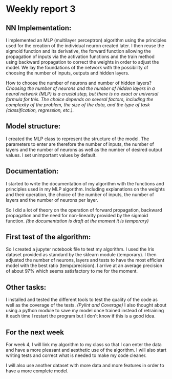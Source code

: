 # Weekly report 3
## NN Implementation:
I implemented an MLP (multilayer perceptron) algorithm using the principles used for the creation of the individual neuron created later. I then reuse the sigmoid function and its derivative, the forward function allowing the propagation of inputs via the activation functions and the train method using backward propagation to correct the weights in order to adjust the model.
We lay the foundations of the network with the possibility of choosing the number of inputs, outputs and hidden layers.

How to choose the number of neurons and number of hidden layers?
*Choosing the number of neurons and the number of hidden layers in a neural network (MLP) is a crucial step, but there is no exact or universal formula for this. The choice depends on several factors, including the complexity of the problem, the size of the data, and the type of task (classification, regression, etc.).*

## Model structure:
I created the MLP class to represent the structure of the model. The parameters to enter are therefore the number of inputs, the number of layers and the number of neurons as well as the number of desired output values. I set unimportant values by default.

## Documentation:
I started to write the documentation of my algorithm with the functions and principles used in my MLP algorithm. Including explanations on the weights and their operation, the choice of the number of inputs, the number of layers and the number of neurons per layer.

So I did a lot of theory on the operation of forward propagation, backward propagation and the need for non-linearity provided by the sigmoid function.
*(the documentation is draft at the moment it is temporary)*

## First test of the algorithm:
So I created a jupyter notebook file to test my algorithm. I used the Iris dataset provided as standard by the sklearn module (temporary). I then adjusted the number of neurons, layers and tests to have the most efficient model with the best ratio (temp/precision).
I arrive at an average precision of about 97% which seems satisfactory to me for the moment.
## Other tasks:
I installed and tested the different tools to test the quality of the code as well as the coverage of the tests.
*(Pylint and Coverage)*
I also thought about using a python module to save my model once trained instead of retraining it each time I restart the program but I don't know if this is a good idea.
## For the next week 
For week 4, I will link my algorithm to my class so that I can enter the data and have a more pleasant and aesthetic use of the algorithm. I will also start writing tests and correct what is needed to make my code cleaner.

I will also use another dataset with more data and more features in order to have a more complete model.